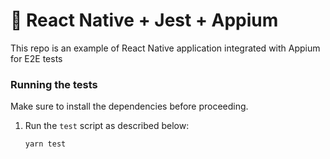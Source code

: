 # :penguin: React Native + Jest + Appium

This repo is an example of React Native application integrated with Appium for E2E tests

### Running the tests
Make sure to install the dependencies before proceeding.

1. Run the `test` script as described below:
    ```bash
    yarn test
    ```
